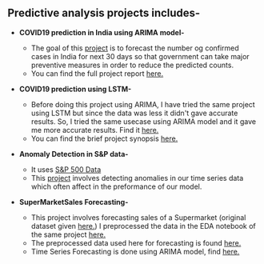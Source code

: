 ## Predictive analysis projects includes- <br/>
* <b>COVID19 prediction in India using ARIMA model-</b>
     - The goal of this [project](https://github.com/swarnima26796/Data-Science-Portfolio/blob/master/Predictive%20analysis%20projects/Project%20COVID19%20prediction%20ARIMA.ipynb) is to forecast the number og confirmed cases in India for next 30 days so that government can take major preventive measures in                         order to reduce the predicted counts.
     - You can find the full project report [here.](https://drive.google.com/file/d/1r4kNTCJh9OTVS4lPbJEt5s262uGLRPLD/view?usp=sharing)

* <b>COVID19 prediction using LSTM-</b>
     - Before doing this project using ARIMA, I have tried the same project using LSTM but since the data was less it didn't gave accurate results. So, I tried the same               usecase using ARIMA model and it gave me more accurate results. Find it [here.](https://github.com/swarnima26796/Data-Science-Portfolio/blob/master/Predictive%20analysis%20projects/COVID19%20predictions%20using%20LSTM.ipynb)
     - You can find the brief project synopsis [here.](https://drive.google.com/file/d/1zEjAUOccMnfSNSEpS3akglY95FdGhP-D/view?usp=sharing)
* <b>Anomaly Detection in S&P data-</b>
     - It uses [S&P 500 Data](https://github.com/swarnima26796/Data-Science-Portfolio/blob/master/Predictive%20analysis%20projects/S%26P_500_Index_Data.csv)
     - This [project](https://github.com/swarnima26796/Data-Science-Portfolio/blob/master/Predictive%20analysis%20projects/Anomaly%20detection%20with%20Keras.ipynb) involves detecting anomalies in our time series data which often affect in the preformance of our model.
* <b>SuperMarketSales Forecasting-</b>
     - This project involves forecasting sales of a Supermarket (original dataset given [here.](https://github.com/swarnima26796/Data-Science-Portfolio/blob/master/EDA%20projects/SuperMarketSales%20EDA/train.csv)) I preprocessed the data in the EDA notebook of the same project [here.](https://github.com/swarnima26796/Data-Science-Portfolio/blob/master/EDA%20projects/SuperMarketSales%20EDA/EDA.ipynb)
     - The preprocessed data used here for forecasting is found [here.](https://github.com/swarnima26796/Data-Science-Portfolio/blob/master/Predictive%20analysis%20projects/SuperMarketSales%20Forecasting/preprocessed_train.csv)
     - Time Series Forecasting is done using ARIMA model, find [here.](https://github.com/swarnima26796/Data-Science-Portfolio/blob/master/Predictive%20analysis%20projects/SuperMarketSales%20Forecasting/Forecasting_model_training.ipynb)
